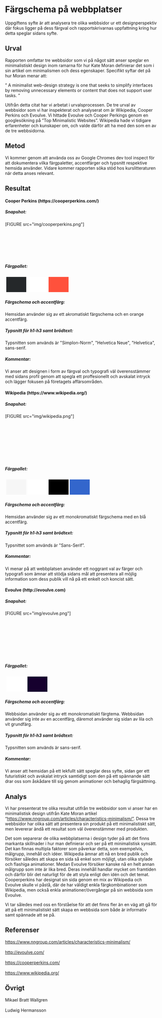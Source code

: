 Färgschema på webbplatser
=======================

Uppgiftens syfte är att analysera tre olika webbsidor ur ett designperspektiv där fokus ligger på dess färgval och rapportskrivarnas uppfattning kring hur detta speglar sidans syfte.

Urval
-----------------------

Rapporten omfattar tre webbsidor som vi på något sätt anser speglar en minimalistiskt design inom ramarna för hur Kate Moran definierar det som i sin artikel om minimalismen och dess egenskaper. Specifikt syftar det på hur Moran menar att:

” A minimalist web-design strategy is one that seeks to simplify interfaces by removing unnecessary elements or content that does not support user tasks. ”

Utifrån detta citat har vi arbetat i urvalsprocessen. De tre urval av webbsidor som vi har inspekterat och analyserat om är Wikipedia, Cooper Perkins och Evoulve. Vi hittade Evoulve och Cooper Perkings genom en googlesökning på ”Top Minimalistic Websites”. Wikipedia hade vi tidigare erfarenheter och kunskaper om, och valde därför att ha med den som en av de tre webbsidorna.


Metod
-----------------------

Vi kommer genom att använda oss av Google Chromes dev tool inspect för att dokumentera vilka färgpaletter, accentfärger och typsnitt respektive hemsida använder. Vidare kommer rapporten söka stöd hos kurslitteraturen när detta anses relevant.


Resultat
-----------------------

<h4>Cooper Perkins (https://cooperperkins.com/)</h4>

<h5>Snapshot:</h5>
[FIGURE src="img/cooperperkins.png"]
<br>
<br>
<br>
<br>
<br>
<br>
<br>

<h5>Färgpallet:</h5>

<table style="border-spacing: 4px; border-collapse: separate">
<tr>
<td style="height: 50px; width: 50px; background-color: #25282a">
<td style="height: 50px; width: 50px; background-color: #fff">
<td style="height: 50px; width: 50px; background-color: #ff513c">
</tr>
</table>



<h5>Färgschema och accentfärg:</h5>

Hemsidan använder sig av ett akromatiskt färgschema och en orange accentfärg.

<h5>Typsnitt för h1-h3 samt brödtext:</h5>

Typsnitten som används är "Simplon-Norm", "Helvetica Neue", "Helvetica", sans-serif.

<h5>Kommentar:</h5>

Vi anser att designen i form av färgval och typografi väl överensstämmer med sidans profil  genom att spegla ett proffesionellt och avskalat intryck och lägger fokusen på företagets affärsområden.

<h4>Wikipedia (https://www.wikipedia.org/)</h4>


<h5>Snapshot:</h5>
[FIGURE src="img/wikipedia.png"]
<br>
<br>
<br>
<br>
<br>
<br>
<br>
<br>
<br>


<h5>Färgpallet:</h5>

<table style="border-spacing: 4px; border-collapse: separate">
<td style="height: 50px; width: 50px; background-color: #F6F6F6">
<td style="height: 50px; width: 50px; background-color: #fff">
<td style="height: 50px; width: 50px; background-color: #000">
<td style="height: 50px; width: 50px; background-color: #3366CC">
</table>


<h5>Färgschema och accentfärg:</h5>

Hemsidan använder sig av ett monokromatiskt färgschema med en blå accentfärg.

<h5>Typsnitt för h1-h3 samt brödtext:</h5>

Typsnittet som används är "Sans-Serif”.

<h5>Kommentar:</h5>

Vi menar på att webbplatsen använder ett noggrant val av färger och typografi som ämnar att stödja sidans mål att presentera all möjlig information som dess publik vill nå på ett enkelt och koncist sätt.

<h4>Evoulve (http://evoulve.com)</h4>


<h5>Snapshot:</h5>
[FIGURE src="img/evoulve.png"]
<br>
<br>
<br>
<br>
<br>
<br>
<br>
<br>
<br>



<h5>Färgpallet:</h5>

<table style="border-spacing: 4px; border-collapse: separate">
<td style="height: 50px; width: 50px; background-color: #fff">
<td style="height: 50px; width: 50px; background-color: #16002E">
</table>


<h5>Färgschema och accentfärg:</h5>

Webbsidan använder sig av ett monokromatiskt färgtema. Webbsidan använder sig inte av en accentfärg, däremot använder sig sidan av lila och vit grundfärg.

<h5>Typsnitt för h1-h3 samt brödtext:</h5>

Typsnitten som används är sans-serif.

<h5>Kommentar:</h5>

Vi anser att hemsidan på ett lekfullt sätt speglar dess syfte, sidan ger ett futuristiskt och avskalat intryck samtidigt som den på ett spännande sätt drar oss som åskådare till sig genom animationer och behaglig färgsättning.



Analys
-----------------------

Vi har presenterat tre olika resultat utifrån tre webbsidor som vi anser har en minimalistisk design utifrån Kate Moran artikel “https://www.nngroup.com/articles/characteristics-minimalism/”. Dessa tre webbsidor har olika sätt att presentera sin produkt på ett minimalistiskt sätt, men levererar ändå ett resultat som väl överenstämmer med produkten.

Det som separerar de olika webbplatserna i design tyder på att det finns markanta skillnader i hur man definierar och ser på ett minimalistisk synsätt. Det kan finnas multipla faktorer som påverkar detta, som exempelvis, målgrupp, innehåll och idéer. Wikipedia ämnar att nå en bred publik och försöker således att skapa en sida så enkel som möjligt, utan olika stylade och flashiga animationer. Medan Evoulve försöker kanske nå en helt annan målgrupp som inte är lika bred. Deras innehåll handlar mycket om framtiden och därför blir det naturligt för de att styla enligt den idén och det temat. Cooperperkins har designat sin sida genom en mix av Wikipedia och Evoulve skulle vi påstå, där de har väldigt enkla färgkombinationer som Wikipedia, men också enkla animationer/övergångar på sin webbsida som Evoulve.

Vi tar således med oss en förståelse för att det finns fler än en väg att gå för att på ett minimalistiskt sätt skapa en webbsida som både är informativ samt spännade att se på.

Referenser
-----------------------

https://www.nngroup.com/articles/characteristics-minimalism/<br>
<br>
http://evoulve.com/<br>
<br>
https://cooperperkins.com/<br>
<br>
https://www.wikipedia.org/



Övrigt
-----------------------

Mikael Bratt Wallgren
<br>
<br>
Ludwig Hermansson
